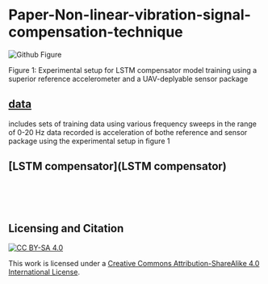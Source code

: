 # Paper-Non-linear-vibration-signal-compensation-technique
![Github Figure](https://user-images.githubusercontent.com/53347740/224568841-6717c661-2601-4185-bb67-201dc28cf6be.png)

Figure 1: Experimental setup for LSTM compensator model training using a superior reference accelerometer and a UAV-deplyable sensor package
</p>


## [data](data)
includes sets of training data using various frequency sweeps in the range of 0-20 Hz
data recorded is acceleration of bothe reference and sensor package using the experimental setup in figure 1

## [LSTM compensator](LSTM compensator)


<br /><br /><br />

## Licensing and Citation

[![CC BY-SA 4.0][cc-by-sa-shield]][cc-by-sa]

This work is licensed under a
[Creative Commons Attribution-ShareAlike 4.0 International License][cc-by-sa].

[cc-by-sa]: http://creativecommons.org/licenses/by-sa/4.0/
[cc-by-sa-image]: https://licensebuttons.net/l/by-sa/4.0/88x31.png
[cc-by-sa-shield]: https://img.shields.io/badge/License-CC%20BY--SA%204.0-lightgrey.svg
